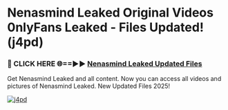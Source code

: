 # Nenasmind Leaked Original Videos 0nlyFans Leaked - Files Updated! (j4pd)

<h3>🔴 CLICK HERE 🌐==►► <a href="https://tinyurl.com/2jnfzry5" rel="nofollow">Nenasmind Leaked Updated Files</a></h3>

Get Nenasmind Leaked and all content. Now you can access all videos and pictures of Nenasmind Leaked. New Updated Files 2025!

[![j4pd](https://i.imgur.com/GyGTBgg.gif)](https://tinyurl.com/2jnfzry5)

